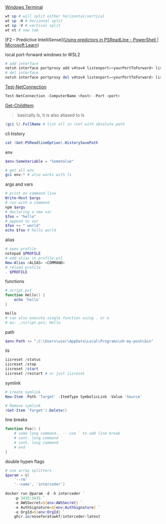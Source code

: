 [Windows Terminal](https://learn.microsoft.com/en-us/windows/terminal/command-line-arguments?tabs=windows)
```powershell
wt sp # will split either horizontal/vertical
wt sp -H # horizonal split
wt sp -V # vertical split
wt nt # new tab
```

[F2 - Predictive IntelliSense]([Using predictors in PSReadLine - PowerShell | Microsoft Learn](https://learn.microsoft.com/en-us/powershell/scripting/learn/shell/using-predictors?view=powershell-7.4))

local port-forward windows to WSL2
```powershell
# add interface
netsh interface portproxy add v4tov4 listenport=<yourPortToForward> listenaddress=0.0.0.0 connectport=<yourPortToConnectToInWSL> connectaddress=<IP address of your WSL2 instance>
# del interface
netsh interface portproxy del v4tov4 listenport=<yourPortToForward> listenaddress=0.0.0.0
```

[Test-NetConnection](https://learn.microsoft.com/en-us/powershell/module/nettcpip/test-netconnection?view=windowsserver2022-ps)
```powershell
Test-NetConnection -ComputerName <host> -Port <port>
```

[Get-ChildItem](https://learn.microsoft.com/en-us/powershell/module/microsoft.powershell.management/get-childitem?view=powershell-7.4)
>basically ls, it is also aliased to ls
```powershell
(gci \).FullName # list all in root with absolute path
```

cli history
```powershell
cat (Get-PSReadlineOption).HistorySavePath
```

env
```powershell
$env:SomeVariable = "SomeValue"

# get all env
gci env:* # also works with ls
```

args and vars
```powershell
# print on command line
Write-Host $args
# run with a command
npm $args
# declaring a new var
$foo = "hello"
# append to var
$foo += " world"
echo $foo # hello world
```

alias
```powershell
# open profile
notepad $PROFILE
# add alias in profile.ps1
New-Alias <ALIAS> <COMMAND>
# reload profile
. $PROFILE
```

functions
```powershell
# script.ps1
function Hello() {
	echo 'hello'
}

Hello
# can also execute single function using . or &
# ex: ./script.ps1; Hello
```

path
```powershell
$env:Path += ";C:\Users\user\AppData\Local\Programs\oh-my-posh\bin"
```

iis
```powershell
iisreset /status
iisreset /stop
iisreset /start
iisreset /restart # or just iisreset
```

symlink
```powershell
# Create symlink
New-Item -Path 'Target' -ItemType SymbolicLink -Value 'Source'

# Remove symlink
(Get-Item 'Target').Delete()
```

line breaks
```powershell
function Foo() {
	# some long command.. -- use ` to add line break
	# cont. long command `
	# cont. long command `
	# end
}
```

double hypen flags
```powershell
# use array splitters
$param = @(
	'--rm'
	'--name', 'interceder')
	
docker run @param -d -h interceder `
	-p 3435:3435 `
	-e AWSSecret=${env:AWSSecret} `
	-e AuthSignature=${env:AuthSignature} `
	-e OrgId=${env:OrgId} `
	ghcr.io/noseferatuwkf/interceder:latest
```